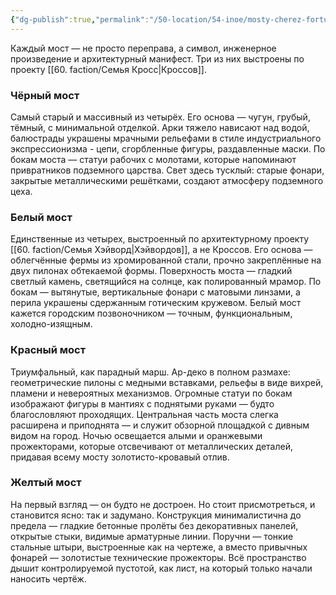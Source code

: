 ```yaml
---
{"dg-publish":true,"permalink":"/50-location/54-inoe/mosty-cherez-fortunu/","tags":["локация/здание"]}
---
```


Каждый мост — не просто переправа, а символ, инженерное произведение и архитектурный манифест. Три из них выстроены по проекту [[60. faction/Семья Кросс\|Кроссов]].

### Чёрный мост
Самый старый и массивный из четырёх. Его основа — чугун, грубый, тёмный, с минимальной отделкой. Арки тяжело нависают над водой, балюстрады украшены мрачными рельефами в стиле индустриального экспрессионизма - цепи, сгорбленные фигуры, раздавленные маски. По бокам моста — статуи рабочих с молотами, которые напоминают привратников подземного царства. Свет здесь тусклый: старые фонари, закрытые металлическими решётками, создают атмосферу подземного цеха.

### Белый мост
Единственные из четырех, выстроенный по архитектурному проекту [[60. faction/Семья Хэйворд\|Хэйвордов]], а не Кроссов. Его основа — облегчённые фермы из хромированной стали, прочно закреплённые на двух пилонах обтекаемой формы. Поверхность моста — гладкий светлый камень, светящийся на солнце, как полированный мрамор. По бокам — вытянутые, вертикальные фонари с матовыми линзами, а перила украшены сдержанным готическим кружевом. Белый мост кажется городским позвоночником — точным, функциональным, холодно-изящным. 

### Красный мост
Триумфальный, как парадный марш. Ар-деко в полном размахе: геометрические пилоны с медными вставками, рельефы в виде вихрей, пламени и невероятных механизмов. Огромные статуи по бокам изображают фигуры в мантиях с поднятыми руками — будто благословляют проходящих. Центральная часть моста слегка расширена и приподнята — и служит обзорной площадкой с дивным видом на город. Ночью освещается алыми и оранжевыми прожекторами, которые отсвечивают от металлических деталей, придавая всему мосту золотисто-кровавый отлив.

### Желтый мост
На первый взгляд — он будто не достроен. Но стоит присмотреться, и становится ясно: так и задумано. Конструкция минималистична до предела — гладкие бетонные пролёты без декоративных панелей, открытые стыки, видимые арматурные линии. Поручни — тонкие стальные штыри, выстроенные как на чертеже, а вместо привычных фонарей — золотистые технические прожекторы. Всё пространство дышит контролируемой пустотой, как лист, на который только начали наносить чертёж.

